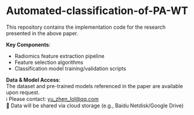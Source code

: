 # Automated-classification-of-PA-WT
This repository contains the implementation code for the research presented in the above paper.  

**Key Components**:  
- Radiomics feature extraction pipeline  
- Feature selection algorithms  
- Classification model training/validation scripts  

**Data & Model Access**:  
The dataset and pre-trained models referenced in the paper are available upon request.  
ℹ️ Please contact: yu_zhen_lol@qq.com  
📁 Data will be shared via cloud storage (e.g., Baidu Netdisk/Google Drive)  
